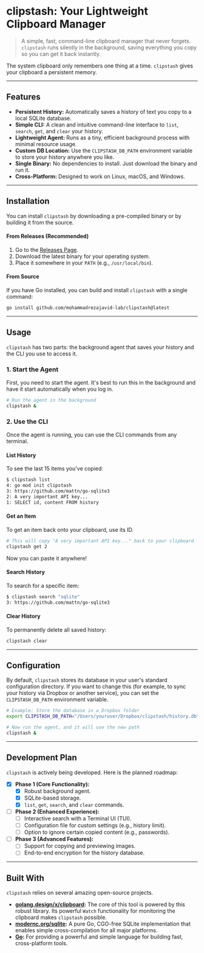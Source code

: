 # clipstash: Your Lightweight Clipboard Manager

> A simple, fast, command-line clipboard manager that never forgets. `clipstash` runs silently in the background, saving
> everything you copy so you can get it back instantly.

The system clipboard only remembers one thing at a time. `clipstash` gives your clipboard a persistent memory.

-----

## Features

* **Persistent History:** Automatically saves a history of text you copy to a local SQLite database.
* **Simple CLI:** A clean and intuitive command-line interface to `list`, `search`, `get`, and `clear` your history.
* **Lightweight Agent:** Runs as a tiny, efficient background process with minimal resource usage.
* **Custom DB Location:** Use the `CLIPSTASH_DB_PATH` environment variable to store your history anywhere you like.
* **Single Binary:** No dependencies to install. Just download the binary and run it.
* **Cross-Platform:** Designed to work on Linux, macOS, and Windows.

-----

## Installation

You can install `clipstash` by downloading a pre-compiled binary or by building it from the source.

#### From Releases (Recommended)

1. Go to the [Releases Page](https://github.com/mohammadrezajavid-lab/clipstash/releases).
2. Download the latest binary for your operating system.
3. Place it somewhere in your `PATH` (e.g., `/usr/local/bin`).

#### From Source

If you have Go installed, you can build and install `clipstash` with a single command:

```bash
go install github.com/mohammadrezajavid-lab/clipstash@latest
```

-----

## Usage

`clipstash` has two parts: the background agent that saves your history and the CLI you use to access it.

### 1\. Start the Agent

First, you need to start the agent. It's best to run this in the background and have it start automatically when you log
in.

```bash
# Run the agent in the background
clipstash &
```

### 2\. Use the CLI

Once the agent is running, you can use the CLI commands from any terminal.

#### List History

To see the last 15 items you've copied:

```bash
$ clipstash list
4: go mod init clipstash
3: https://github.com/mattn/go-sqlite3
2: A very important API key...
1: SELECT id, content FROM history
```

#### Get an Item

To get an item back onto your clipboard, use its ID.

```bash
# This will copy "A very important API key..." back to your clipboard
clipstash get 2
```

Now you can paste it anywhere\!

#### Search History

To search for a specific item:

```bash
$ clipstash search "sqlite"
3: https://github.com/mattn/go-sqlite3
```

#### Clear History

To permanently delete all saved history:

```bash
clipstash clear
```

-----

## Configuration

By default, `clipstash` stores its database in your user's standard configuration directory. If you want to change
this (for example, to sync your history via Dropbox or another service), you can set the `CLIPSTASH_DB_PATH` environment
variable.

```bash
# Example: Store the database in a Dropbox folder
export CLIPSTASH_DB_PATH="/Users/youruser/Dropbox/clipstash/history.db"

# Now run the agent, and it will use the new path
clipstash &
```

-----

## Development Plan

`clipstash` is actively being developed. Here is the planned roadmap:

- [x] **Phase 1 (Core Functionality):**
    - [x] Robust background agent.
    - [x] SQLite-based storage.
    - [x] `list`, `get`, `search`, and `clear` commands.
- [ ] **Phase 2 (Enhanced Experience):**
    - [ ] Interactive search with a Terminal UI (TUI).
    - [ ] Configuration file for custom settings (e.g., history limit).
    - [ ] Option to ignore certain copied content (e.g., passwords).
- [ ] **Phase 3 (Advanced Features):**
    - [ ] Support for copying and previewing images.
    - [ ] End-to-end encryption for the history database.

-----

## Built With

`clipstash` relies on several amazing open-source projects.

* **[golang.design/x/clipboard](https://pkg.go.dev/golang.design/x/clipboard):** The core of this tool is powered by
  this robust library. Its powerful `Watch` functionality for monitoring the clipboard makes `clipstash` possible.
* **[modernc.org/sqlite](https://pkg.go.dev/modernc.org/sqlite):** A pure Go, CGO-free SQLite implementation that
  enables simple cross-compilation for all major platforms.
* **[Go](https://go.dev):** For providing a powerful and simple language for building fast, cross-platform tools.

